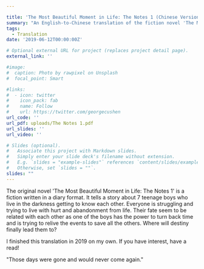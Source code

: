 ```yaml
---

title: 'The Most Beautiful Moment in Life: The Notes 1 (Chinese Version)'
summary: "An English-to-Chinese translation of the fiction novel 'The Most Beautiful Moment in Life: The Notes 1'"
tags:
  - Translation
date: '2019-06-12T00:00:00Z'

# Optional external URL for project (replaces project detail page).
external_link: ''

#image:
#  caption: Photo by rawpixel on Unsplash
#  focal_point: Smart

#links:
#  - icon: twitter
#    icon_pack: fab
#    name: Follow
#    url: https://twitter.com/georgecushen
url_code: ''
url_pdf: uploads/The Notes 1.pdf
url_slides: ''
url_video: ''

# Slides (optional).
#   Associate this project with Markdown slides.
#   Simply enter your slide deck's filename without extension.
#   E.g. `slides = "example-slides"` references `content/slides/example-slides.md`.
#   Otherwise, set `slides = ""`.
slides: "" 
---
```


The original novel 'The Most Beautiful Moment in Life: The Notes 1' is a fiction written in a diary format. It tells a story about 7 teenage boys who live in the darkness getting to know each other. Everyone is struggling and trying to live with hurt and abandonment from life. Their fate seem to be related with each other as one of the boys has the power to turn back time and is trying to relive the events to save all the others. Where will destiny finally lead them to?

I finished this translation in 2019 on my own. If you have interest, have a read!

"Those days were gone and would never come again."
